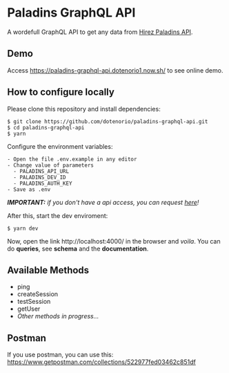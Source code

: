 # Paladins GraphQL API

A wordefull GraphQL API to get any data from [Hirez Paladins API](https://docs.google.com/document/d/1OFS-3ocSx-1Rvg4afAnEHlT3917MAK_6eJTR6rzr-BM/edit#).

## Demo

Access https://paladins-graphql-api.dotenorio1.now.sh/ to see online demo.

## How to configure locally

Please clone this repository and install dependencies:
```
$ git clone https://github.com/dotenorio/paladins-graphql-api.git
$ cd paladins-graphql-api
$ yarn
```

Configure the environment variables:
```
- Open the file .env.example in any editor
- Change value of parameters
  - PALADINS_API_URL
  - PALADINS_DEV_ID
  - PALADINS_AUTH_KEY
- Save as .env
```
_**IMPORTANT:** if you don't have a api access, you can request [here](https://fs12.formsite.com/HiRez/form48/secure_index.html)!_

After this, start the dev enviroment:
```
$ yarn dev
```

Now, open the link http://localhost:4000/ in the browser and _voìla_. You can do **queries**, see **schema** and the **documentation**.

## Available Methods

* ping
* createSession
* testSession
* getUser
* _Other methods in progress..._

## Postman

If you use postman, you can use this:
https://www.getpostman.com/collections/522977fed03462c851df
